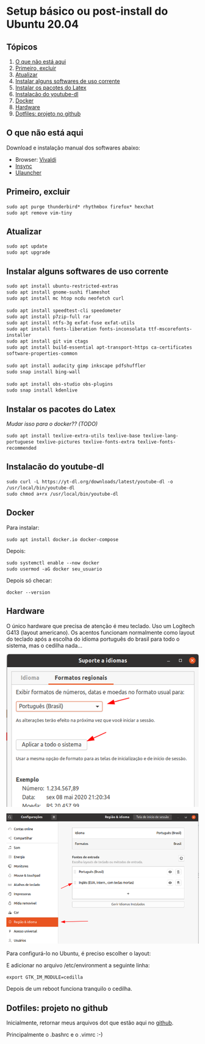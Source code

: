 # Setup básico ou post-install do Ubuntu 20.04

## Tópicos

1. [O que não está aqui](#intro)
2. [Primeiro, excluir](#ponto1)
3. [Atualizar](#ponto2)
4. [Instalar alguns softwares de uso corrente](#ponto3)
5. [Instalar os pacotes do Latex](#ponto4)
6. [Instalacão do youtube-dl](#ponto5)
7. [Docker](#ponto6)
8. [Hardware](#ponto7)
9. [Dotfiles: projeto no github](#ponto8)



## O que não está aqui <a name="intro"></a>
Download e instalação manual dos softwares abaixo:

  - Browser: [Vivaldi](https://vivaldi.com/pt-br/)
  - [Insync](https://www.insynchq.com)
  - [Ulauncher](https://ulauncher.io)


## Primeiro, excluir <a name="ponto1"></a>

    sudo apt purge thunderbird* rhythmbox firefox* hexchat
    sudo apt remove vim-tiny


## Atualizar <a name="ponto2"></a>

    sudo apt update
    sudo apt upgrade


## Instalar alguns softwares de uso corrente <a name="ponto3"></a>

    sudo apt install ubuntu-restricted-extras
    sudo apt install gnome-sushi flameshot
    sudo apt install mc htop ncdu neofetch curl

    sudo apt install speedtest-cli speedometer
    sudo apt install p7zip-full rar
    sudo apt install ntfs-3g exfat-fuse exfat-utils
    sudo apt install fonts-liberation fonts-inconsolata ttf-mscorefonts-installer
    sudo apt install git vim ctags
    sudo apt install build-essential apt-transport-https ca-certificates software-properties-common

    sudo apt install audacity gimp inkscape pdfshuffler
    sudo snap install bing-wall

    sudo apt install obs-studio obs-plugins
    sudo snap install kdenlive

## Instalar os pacotes do Latex <a name="ponto4"></a>

_Mudar isso para o docker?? (TODO)_

    sudo apt install texlive-extra-utils texlive-base texlive-lang-portuguese texlive-pictures texlive-fonts-extra texlive-fonts-recommended


## Instalacão do youtube-dl <a name="ponto5"></a>

    sudo curl -L https://yt-dl.org/downloads/latest/youtube-dl -o /usr/local/bin/youtube-dl
    sudo chmod a+rx /usr/local/bin/youtube-dl


## Docker <a name="ponto6"></a>

Para instalar:

    sudo apt install docker.io docker-compose

Depois:

    sudo systemctl enable --now docker
    sudo usermod -aG docker seu_usuario

Depois só checar:

    docker --version

## Hardware <a name="ponto7"></a>

O único hardware que precisa de atenção é meu teclado.
Uso um Logitech G413 (layout americano).
Os acentos funcionam normalmente como layout do teclado após a escolha do idioma português do brasil para todo o sistema, mas o cedilha nada...


![Teclado - Seleção do idioma](imagens/teclado_1.png)


![Teclado - Seleção do modelo](imagens/teclado_2.png)

Para configurá-lo no Ubuntu, é preciso escolher o layout:


E adicionar no arquivo /etc/environment a seguinte linha:

    export GTK_IM_MODULE=cedilla

Depois de um reboot funciona tranquilo o cedilha.

## Dotfiles: projeto no github <a name="ponto8"></a>

Inicialmente, retornar meus arquivos dot que estão aqui no [github](https://github.com/thiagoserra/dotfiles).

Principalmente o .bashrc e o .vimrc :-)

